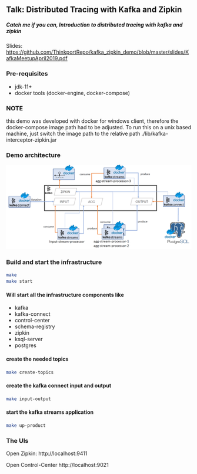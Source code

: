 ## Talk: Distributed Tracing with Kafka and Zipkin
##### Catch me if you can, Introduction to distributed tracing with kafka and zipkin
Slides: https://github.com/ThinkportRepo/kafka_zipkin_demo/blob/master/slides/KafkaMeetupApril2019.pdf


### Pre-requisites
- jdk-11+
- docker tools (docker-engine, docker-compose)

### NOTE
this demo was developed with docker for windows client, therefore the docker-compose image path had to be adjusted.
To run this on a unix based machine, just switch the image path to the relative path ./lib/kafka-interceptor-zipkin.jar

### Demo architecture
![](docs/demo_architecture.PNG)



### Build and start the infrastructure

```bash
make
make start
```

#### Will start all the infrastructure components like
- kafka
- kafka-connect
- control-center
- schema-registry
- zipkin
- ksql-server
- postgres

#### create the needed topics
```bash
make create-topics
```


#### create the kafka connect input and output
```bash
make input-output
```

#### start the kafka streams application
```bash
make up-product
```
 
### The UIs

Open Zipkin:
http://localhost:9411

Open Control-Center
http://localhost:9021




